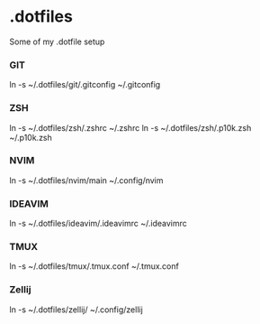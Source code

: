 # .dotfiles

Some of my .dotfile setup

### GIT

ln -s ~/.dotfiles/git/.gitconfig ~/.gitconfig

### ZSH

ln -s ~/.dotfiles/zsh/.zshrc ~/.zshrc
ln -s ~/.dotfiles/zsh/.p10k.zsh ~/.p10k.zsh

### NVIM

ln -s ~/.dotfiles/nvim/main ~/.config/nvim

### IDEAVIM

ln -s ~/.dotfiles/ideavim/.ideavimrc ~/.ideavimrc

### TMUX

ln -s ~/.dotfiles/tmux/.tmux.conf ~/.tmux.conf

### Zellij

ln -s ~/.dotfiles/zellij/ ~/.config/zellij
